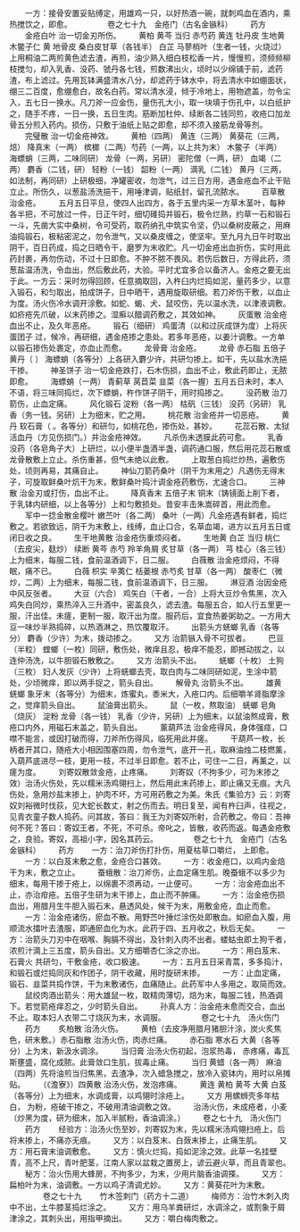 <!-- { "loadSidebar": true } -->
　　一方：接骨安置妥贴缚定，用雄鸡一只，以好热酒一碗，就刺鸡血在酒内，乘热搅饮之，即愈。
　　
　　卷之七十九　金疮门（古名金镞科）
　　药方
　　金疮白叶 治一切金刃所伤。
　　黄柏 黄芩 当归 赤芍药 黄连 牡丹皮 生地黄 木鳖子仁 黄 地骨皮 桑白皮甘草（各钱半） 白芷 马蓼梢叶（生者一钱，火烧过）上用桐油二两煎黄色滤去渣，再煎，油少熟入细白枝松香一片，慢慢煎，须频频柳枝搅匀，却入乳香、没药、虢丹各七钱，煎数沸出火，顷时以少绵铺于前，滤药渣，布上滤过。先用瓦钵满盛清水八分，却滤药于钵水中，将去清水中如绷面状，绷三二百度，愈绷愈白，故名白药。常以清水浸，倾于冷地上，用物遮盖，勿令尘入，五七日一换水。凡刀斧一应金伤，量伤孔大小，取一块填于伤孔中，以白纸护之，随手不疼，一日一换，五日生肉。筋断加杜仲、续断各二钱同煎，收疮口加龙骨五分煎入药内。损伤，只敷于油纸上贴之即愈，却不须入接筋龙骨等剂。
　　完璧散 治一切金疮神效。
　　黄柏（四两） 黄连（三两） 黄葵花（三两，焙） 降真末（一两） 槟榔（二两）芍药（一两，以上共为末） 木鳖子（半两） 海螵蛸（三两，二味同研） 龙骨（一两，另研） 密陀僧（一两，研） 血竭（二两） 麝香（二钱，研） 轻粉（一钱） 韶粉（一两） 滴乳（二钱） 黄丹（三两，如法制，再同研）上研极细，净罐密收，勿泄气，过三日方用，遇金疮血不止干贴立止。所伤久，以葱盐汤洗挹干，用唾津调，贴纸封，留孔流脓水。
　　百草散 治金疮。
　　五月五日平旦，使四人出四方，各于五里内采一方草木茎叶，每种各半把，不可放过一件，日正午时，细切碓捣并锻石，极令烂熟，约草一石和锻石一斗，先凿大实中桑树，令可受药，取药纳孔中筑实令坚，仍以桑树皮蔽之，用麻油捣锻石，极粘密泥之，勿令泄气，又以桑皮缠之，使坚牢。至九月九日午时取出阴干，百日药成，捣之日晒令干，磨罗为末收贮。凡一切金疮出血折伤，实时用此药封裹，再勿伤动，不过十日即愈。不肿不脓不畏风。若伤后数日，方得此药，须葱盐温汤洗，令血出，然后敷此药，大验。平时尤宜多合以备济人。金疮之要无出于此。一方云：采时勿得回顾，任意摘取回，入杵臼内烂捣如泥，量药多少，以意入锻石，和匀取出，拍成饼子，日中晒干，遇用旋取研细。若刀斧伤干敷，以血止为度。汤火伤冷水调开涂敷。如蛇、蝎、犬、鼠咬伤，先以温水洗，以津液调敷。如疥疮先爪破，以末药掺之。湿癣以醋调药敷之，其效如神。
　　灰蛋散 治金疮血出不止，及久年恶疮。
　　锻石（细研） 鸡蛋清（以和过灰成饼为度）上将灰蛋团子 过，候冷，再研细，遇金疮掺之患处。若多年恶疮，以姜汁调敷。一方单以锻石掺伤处裹定，亦血止而愈。
　　龙骨膏 治金疮。
　　龙骨 赤石脂 五倍子 黄丹（ ） 海螵蛸（各等分）上各研入麝少许，共研匀掺上。如干，先以盐水洗挹干掺。
　　神圣饼子 治一切金疮跌打，石木伤损，血出不止，敷此药即止，无脓即愈。
　　海螵蛸（一两） 青蓟草 莴苣菜 韭菜（各一握）五月五日未时，本人不语，将三味同捣烂，次下螵蛸，杵作饼子阴干，用时捣掺之。
　　没药散 治刀箭伤，止血定痛。
　　风化锻石 淀粉（各一两） 枯矾（三钱） 没药（另研） 乳香（务一钱。另研）上为细末，贮之用。
　　桃花散 治金疮并一切恶疮。
　　黄丹 软石膏（ 。各等分）和研匀，如桃花色，掺伤处，甚妙。
　　花蕊石散、太狱活血丹（方见伤损门。）并治金疮神效。
　　凡杀伤未透膜此药可愈。
　　乳香 没药（各皂角子大）上研烂，以小便半盏酒半盏，调药通口服，然后用花蕊石散或龙骨散敷上立止。杀伤重甚，但气未绝以此敷。
　　上取葱白捣烂炒热，遍敷伤处，顷则再易，其痛自止。
　　神仙刀箭药桑叶（阴干为末用之）凡遇伤无得末子，可旋取鲜桑叶炕干为末，敷鲜桑叶捣汁调金疮药敷伤，尤速合口。
　　三神散 治金刃或打伤，血出不止。
　　降真香末 五倍子末 铜末（铸镜面上削下者，于乳钵内研细，以上各等分）上和匀敷损处。昔安丰击朱嵩碎首，用此而愈。
　　军中一捻金散金樱叶 嫩苎叶（各二两） 桑叶（一两）凡金疮遇有鲜者，捣烂敷之。若欲致远，阴干为末敷上，线缚，血止口合，名草血竭，进方以五月五日或闭日收之良。
　　生干地黄散 治金疮伤重烦闷者。
　　生地黄 白芷 当归 桃仁（去皮尖，麸炒） 续断 黄芩 赤芍 羚羊角屑 炙甘草（各一两） 芎 桂心（各三钱）上为细末，每服二钱，食前温酒调下，日二服。
　　白薇散 治金疮烦闷，不得眠，痛不已。
　　白薇 枳实 辛荑仁 栝蒌根 赤芍炙 甘草（各一两） 酸枣仁（微炒，二两）上为细末，每服二钱，食前温酒调下，日三服。
　　淋豆酒 治因金疮中风反张者。
　　大豆（六合） 鸡矢白（干者，一合）上将大豆炒令焦黑，次入鸡失白同炒，乘热淬入三升酒中，密盖良久，滤去渣。每服五合，如人行五里更一服，汗出佳。未瘥，更制一服，取汗出为度。服药后，宜食热姜粥助之。一方用大豆一味炒半熟捣碎，以热酒淋之，热饮覆取汗。
　　出箭头方蜣螂 乳香（各等分） 麝香（少许）为末，拨动掺之。
　　又方 治箭镞入骨不可拔者。
　　巴豆（半粒） 螳螂（一枚）同研，敷伤处，微痒且忍，极痒不能忍，即撼动拔之，以连仲汤洗，以牛胆锻石散敷之。
　　又方 治箭头不出。
　　蜣螂（十枚） 土狗（三枚） 妇人发灰（少许）上将蜣螂去壳，取白肉与二味同研如泥，生涂中箭处，少顷微痒，即以两手捉之，箭头自出。
　　解骨丸 治箭头不出。
　　雄黄 蜣螂 象牙末（各等分）为细末，炼蜜丸，黍米大，入疮口内。后细嚼羊肾脂摩涂之，觉痒箭头自出。
　　鼠油膏出箭头。
　　鼠（一枚，熬取油） 蜣螂 皂角（烧灰） 淀粉 龙骨（各一钱） 乳香（少许，另研）上为细末，以鼠油熬成膏，敷疮口内外，用磁石末盖之，箭头自出。
　　薰葫芦法 治金疮得风，身体强痉，口噤不能言，或因打破而得，刀斧所伤得风，临死用此并瘥。
　　干葫芦一枚，长柄者开其口，随疮大小相因围塞四周，勿令泄气，底开一孔，取麻油烛二枝燃薰，入葫芦底进尽一枝，更用一枝，不过半日即愈。若不止，可住一二日，再薰之，以瘥为度。
　　刘寄奴散敛金疮，止疼痛。
　　刘寄奴（不拘多少，可为末掺之效）治汤火伤处，先以糯米汤鸡翎扫上，然后用此末药掺上，即止痛又无痕。大凡伤处，急用炒盐末掺上，护肉不坏，方可用药敷之为美。朱氏《集验方》云：刘寄奴刘裕微时伐荻，见大蛇长数丈，射之伤而去。明日复至，闻有杵臼声，往视之，见青衣童子数人捣药。问其故，答曰：我王为刘寄奴所射，合药敷之。帝曰：吾神何不死？答曰：寄奴王者，不死，不可杀。帝叱之，皆散，收药而返。每遇金疮敷之，良验。寄奴，高祖小字，因名其药云。
　　
　　卷之七十九　金疮门（古名金镞科）
　　药方
　　一方：治刀斧伤打扑伤，用夏枯草口嚼烂， 上即愈。
　　一方：以白芨末敷之愈，金疮合口甚效。
　　一方：收金疮口，以鸡内金焙干为末，敷之立止。
　　蚕蛾散：治刀斧伤，止血定痛生肌。晚蚕蛾不以多少为细末，每用干掺于疮上，以绵裹不须再动，一止便可。
　　一方：治金疮血出不止，亦治疳疮。五倍子生研为末干掺上，血止而不肿痛。
　　一方：治金疮伤损血出，用腊月生牛胆入锻石末，悬透风处，候干为末，用敷金疮，血止而愈。
　　一方：治金疮诸伤，瘀血不散。用野苎叶捶烂涂伤处即散血。如瘀血入腹，用顺流水擂叶去渣服，即通瘀血化为水。此药于四、五月收之，秋后无矣。
　　一方：治箭头刀刃中在咽喉、胸膈不得出，及针刺入肉不出者。蝼蛄虫即土狗干者，浓煎汁滴上三五度，箭头自出。又方细嚼杏仁涂之亦出。
　　一方：用白芨末、石膏火 共研匀，干敷金疮，收口极速。
　　一方：五月五日采青蒿，多多捣汁，和锻石或烂捣同灰和作团子，阴干收藏，用时旋研末掺。
　　一方：止血定痛，锻石、韭菜共捣作饼，干为末敷诸伤，血痛随止。此药军中人多用之，取简而效。
　　鼠绞肉酒出箭头：用大雄鼠一枚，取精肉薄切，焙为末，每服二钱，热酒调下。若觉箭疮痒忍之，少时箭头自出。
　　孙真人方：治金疮未愈而交合，血出不止。取本妇人衣带二寸烧灰为末，水调服。
　　
　　卷之七十九　汤火伤门
　　药方
　　炙柏散 治汤火伤。
　　黄柏（去皮净用腊月猪胆汁涂，炭火炙焦色，研末敷。）赤石脂散 治汤火伤，肉赤烂痛。
　　赤石脂 寒水石 大黄（各等分）上为末，新汲水调涂。
　　当归膏 治汤火伤初起，泡浆热毒， 赤疼痛，毒瓦斯壅盛，腐化成脓。此膏敛口生肌，拔毒止痛。
　　当归 黄蜡（各一两） 麻油（四两）先将油煎当归焦黑，去渣净，次入蜡急搅之，放冷入瓷钵内，用时以帛摊贴。
　　（《澹寮》）四黄散 治汤火伤，发泡疼痛。
　　黄连 黄柏 黄芩 大黄 白芨（各等分）上为细末，水调成膏，以鸡翎时涂疮上。
　　又方 用螺蛳壳多年枯白， 为粉，疮破干掺之，不破用清油调敷之效。
　　治汤火伤，未成疮者，小麦（炒黑为度，研为细末，加入半腻粉，香油调涂。）
　　卷之七十九　汤火伤门
　　药方
　　经验方：治汤火伤至妙，刘寄奴为末，先以糯米汤鸡翎扫疮上，后将末掺上，不痛亦无痕。
　　又方：以白芨末、白蔹末掺上，止痛生肌。
　　又方：用石膏末油调敷愈。
　　又方：慎火烂捣，捣如泥涂之效。此草一名挂壁青，高不上尺，青叶肥茎，江南人家以盆栽之置房上，谚云避火草，而且青翠也。
　　秘方：治火伤用大蜂房，不拘多少，为末，少用片脑香油调搽。
　　又方：扁柏叶为末，油调敷。一方以鸡子清调尤妙。
　　又方：黄葵花叶为末敷。
　　
　　卷之七十九
　　竹木签刺门（药方十二道）
　　梅师方：治竹木刺入肉中不出，土牛膝茎捣烂涂之。
　　又方：用乌羊粪研烂，水调涂之，或割象于屑津涂之，其刺头出，用指甲摘出。
　　又方：嚼白梅肉敷之。
